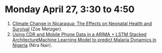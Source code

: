 # Monday April 27, 3:30 to 4:50

1.  [Climate Change in Nicaragua: The Effects on Neonatal Health and Survival](https://zametzger.github.io/workshop/Abstract) (Zoe Metzger). 
2.  [Using CDR and Mobile Phone Data in a ARIMA + LSTM Stacked ArchitectureMachine Learning Model to predict Malaria Dynamics in Nigeria](https://wmdsi.slack.com/files/UMFLA3NJF/F012JLRSCPM/nira_nair_abstract__1_.pdf) (Nira Nair). 
